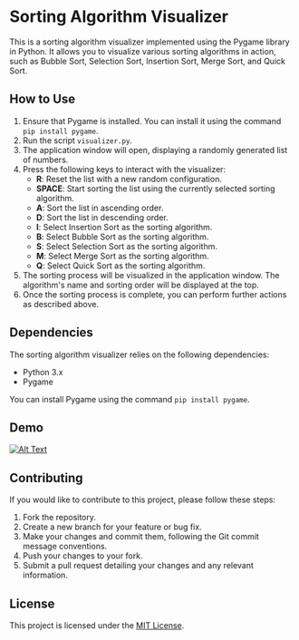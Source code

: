 # Sorting Algorithm Visualizer

This is a sorting algorithm visualizer implemented using the Pygame library in Python. It allows you to visualize various sorting algorithms in action, such as Bubble Sort, Selection Sort, Insertion Sort, Merge Sort, and Quick Sort.

## How to Use

1. Ensure that Pygame is installed. You can install it using the command `pip install pygame`.
2. Run the script `visualizer.py`.
3. The application window will open, displaying a randomly generated list of numbers.
4. Press the following keys to interact with the visualizer:
   - **R**: Reset the list with a new random configuration.
   - **SPACE**: Start sorting the list using the currently selected sorting algorithm.
   - **A**: Sort the list in ascending order.
   - **D**: Sort the list in descending order.
   - **I**: Select Insertion Sort as the sorting algorithm.
   - **B**: Select Bubble Sort as the sorting algorithm.
   - **S**: Select Selection Sort as the sorting algorithm.
   - **M**: Select Merge Sort as the sorting algorithm.
   - **Q**: Select Quick Sort as the sorting algorithm.
5. The sorting process will be visualized in the application window. The algorithm's name and sorting order will be displayed at the top.
6. Once the sorting process is complete, you can perform further actions as described above.

## Dependencies

The sorting algorithm visualizer relies on the following dependencies:

- Python 3.x
- Pygame

You can install Pygame using the command `pip install pygame`.

## Demo
[![Alt Text](https://img.youtube.com/vi/C_XJxU2_5I4/0.jpg)](https://youtu.be/C_XJxU2_5I4)

## Contributing

If you would like to contribute to this project, please follow these steps:

1. Fork the repository.
2. Create a new branch for your feature or bug fix.
3. Make your changes and commit them, following the Git commit message conventions.
4. Push your changes to your fork.
5. Submit a pull request detailing your changes and any relevant information.

## License

This project is licensed under the [MIT License](LICENSE).
